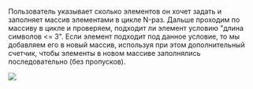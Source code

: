 Пользователь указывает сколько элементов он хочет задать и заполняет массив элементами в цикле N-раз.
Дальше проходим по массиву в цикле и проверяем, подходит ли элемент условию "длина символов <= 3". Если элемент подходит под данное условие, то мы добавляем его в новый массив, используя при этом дополнительный счетчик, чтобы элементы в новом массиве заполнялись последовательно (без пропусков).


![](../%D0%A1%D0%BD%D0%B8%D0%BC%D0%BE%D0%BA.JPG)